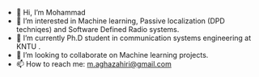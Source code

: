 - 👋 Hi, I’m Mohammad 
- 👀 I’m interested in Machine learning, Passive localization (DPD techniqes) and Software Defined Radio systems.
- 🌱 I’m currently Ph.D student in communication systems engineering at KNTU .
- 💞️ I’m looking to collaborate on Machine learning projects.
- 📫 How to reach me: m.aghazahiri@gmail.com

<!---
mohmmadd/mohmmadd is a ✨ special ✨ repository because its `README.md` (this file) appears on your GitHub profile.
You can click the Preview link to take a look at your changes.
--->
